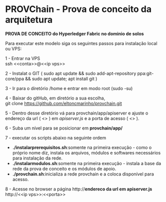 # PROVChain - Prova de conceito da arquitetura

<b>PROVA DE CONCEITO do Hyperledger Fabric no dominio de solos</b><p>

Para executar este modelo siga os seguintes passos para instalação local ou VPS:<br>

1 - Entrar na VPS<br>
	ssh \<\<conta\>\>@\<\<ip vps\>\>
	
2 - Instalat o GIT ( sudo apt update && sudo add-apt-repository ppa:git-core/ppa && sudo apt update; apt install git )

3 - Ir para o diretório /home e entrar em modo root (sudo -su) <br>
  
4 - Baixar do gitHub, em diretório a sua escolha, <br>
  git clone https://github.com/eltoncmarinho/provchain.git <br>
    
5 - Dentro desse diretório vá para provchain/app/apiserver e ajuste o endereço da url ( <<ip vps>> ) em <i>apiserver.js</i> e a porta de acesso ( <<porta>> ).<br>

6 - Suba um nível para se posicionar em <b>provchain/app/</b><br>
  
7 - executar os scripts abaixo na seguinte ordem<br>
<ul>
<li> <b>./instalarprerequisitos.sh</b>:somente na primeira execução - como o próprio nome diz, instala os arquivos, módulos e softwares necessários para instalação da rede.
<li> <b>./instalarmodulos.sh</b>:somente na primeira execução - instala a base da rede da prova de conceito e os módulos de apoio.
<li> <b>./provchain.sh</b>:inicializa a rede provchain e a coloca disponível para acesso.
</ul>

8 - Acesse no browser a página http://<b>endereco da url em apiserver.js</b><br>
  http://\<\<ip vps\>\>:\<\<porta\>\>


 

